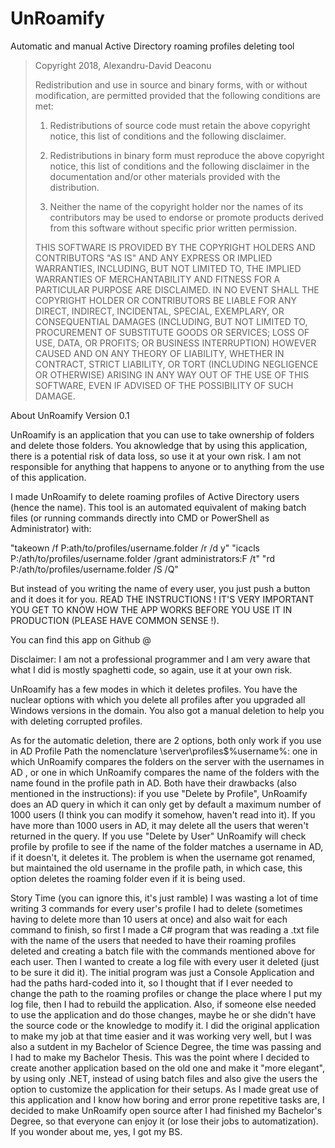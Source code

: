 # UnRoamify
Automatic and manual Active Directory roaming profiles deleting tool

<blockquote>
Copyright 2018, Alexandru-David Deaconu

Redistribution and use in source and binary forms, with or without modification, are permitted provided that the following conditions are met:

1. Redistributions of source code must retain the above copyright notice, this list of conditions and the following disclaimer.

2. Redistributions in binary form must reproduce the above copyright notice, this list of conditions and the following disclaimer in the documentation and/or other materials provided with the distribution.

3. Neither the name of the copyright holder nor the names of its contributors may be used to endorse or promote products derived from this software without specific prior written permission.

THIS SOFTWARE IS PROVIDED BY THE COPYRIGHT HOLDERS AND CONTRIBUTORS "AS IS" AND ANY EXPRESS OR IMPLIED WARRANTIES, INCLUDING, BUT NOT LIMITED TO, THE IMPLIED WARRANTIES OF MERCHANTABILITY AND FITNESS FOR A PARTICULAR PURPOSE ARE DISCLAIMED. IN NO EVENT SHALL THE COPYRIGHT HOLDER OR CONTRIBUTORS BE LIABLE FOR ANY DIRECT, INDIRECT, INCIDENTAL, SPECIAL, EXEMPLARY, OR CONSEQUENTIAL DAMAGES (INCLUDING, BUT NOT LIMITED TO, PROCUREMENT OF SUBSTITUTE GOODS OR SERVICES; LOSS OF USE, DATA, OR PROFITS; OR BUSINESS INTERRUPTION) HOWEVER CAUSED AND ON ANY THEORY OF LIABILITY, WHETHER IN CONTRACT, STRICT LIABILITY, OR TORT (INCLUDING NEGLIGENCE OR OTHERWISE) ARISING IN ANY WAY OUT OF THE USE OF THIS SOFTWARE, EVEN IF ADVISED OF THE POSSIBILITY OF SUCH DAMAGE.
</blockquote>



About UnRoamify
Version 0.1

UnRoamify is an application that you can use to take ownership of folders and delete those folders. You aknowledge that by using this application, there is a potential risk of data loss, so use it at your own risk. I am not responsible for anything that happens to anyone or to anything from the use of this application. 

I made UnRoamify to delete roaming profiles of Active Directory users (hence the name). This tool is an automated equivalent of making batch files (or running commands directly into CMD or PowerShell as Administrator) with:

"takeown /f  P:ath/to/profiles/username.folder /r /d y"
"icacls P:/ath/to/profiles/username.folder /grant administrators:F /t"
"rd P:/ath/to/profiles/username.folder /S /Q"

But instead of you writing the name of every user, you just push a button and it does it for you. READ THE INSTRUCTIONS ! IT'S VERY IMPORTANT YOU GET TO KNOW HOW THE APP WORKS BEFORE YOU USE IT IN PRODUCTION (PLEASE HAVE COMMON SENSE !).

You can find this app on Github @ <to be filled with link>



Disclaimer: I am not a professional programmer and I am very aware that what I did is mostly spaghetti code, so again, use it at your own risk.

UnRoamify has a few modes in which it deletes profiles. You have the nuclear options with which you delete all profiles after you upgraded all Windows versions in the domain. You also got a manual deletion to help you with deleting corrupted profiles.

As for the automatic deletion, there are 2 options, both only work if you use in AD Profile Path the nomenclature \\server\profiles$\%username%: one in which UnRoamify compares the folders on the server with the usernames in AD , or one in which UnRoamify compares the name of the folders with the name found in the profile path in AD. Both have their drawbacks (also mentioned in the instructions): if you use "Delete by Profile", UnRoamify does an AD query in which it can only get by default a maximum number of 1000 users (I think you can modify it somehow, haven't read into it). If you have more than 1000 users in AD, it may delete all the users that weren't returned in the query. If you use "Delete by User" UnRoamify will check profile by profile to see if the name of the folder matches a username in AD, if it doesn't, it deletes it. The problem is when the username got renamed, but maintained the old username in the profile path, in which case, this option deletes the roaming folder even if it is being used.


Story Time (you can ignore this, it's just ramble)
I was wasting a lot of time writing 3 commands for every user's profile I had to delete (sometimes having to delete more than 10 users at once) and also wait for each command to finish, so first I made a C# program that was reading a .txt file with the name of the users that needed to have their roaming profiles deleted and creating a batch file with the commands mentioned above for each user. Then I wanted to create a log file with every user it deleted (just to be sure it did it). The initial program was just a Console Application and had the paths hard-coded into it, so I thought that if I ever needed to change the path to the roaming profiles or change the place where I put my log file, then I had to rebuild the application. Also, if someone else needed to use the application and do those changes, maybe he or she didn't have the source code or the knowledge to modify it. I did the original application to make my job at that time easier and it was working very well, but I was also a sutdent in my Bachelor of Science Degree, the time was passing and I had to make my Bachelor Thesis. This was the point where I decided to create another application based on the old one and make it "more elegant", by using only .NET, instead of using batch files and also give the users the option to customize the application for their setups. As I made great use of this application and I know how boring and error prone repetitive tasks are, I decided to make UnRoamify open source after I had finished my Bachelor's Degree, so that everyone can enjoy it (or lose their jobs to automatization). If you wonder about me, yes, I got my BS.

